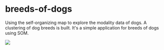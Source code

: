 # breeds-of-dogs
Using the self-organizing map to explore the modality data of dogs. A clustering of dog breeds is built. 
It's a simple application for breeds of dogs using SOM. 

![](https://github.com/XKSH/breeds-of-dogs/blob/master/distribution%20de%20modalit%C3%A9.png)
